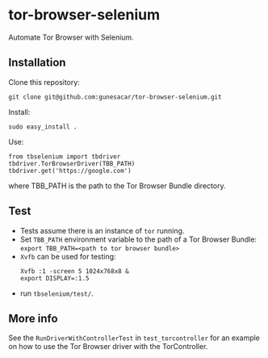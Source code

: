 # tor-browser-selenium
Automate Tor Browser with Selenium.


## Installation

Clone this repository:

`git clone git@github.com:gunesacar/tor-browser-selenium.git`

Install:

`sudo easy_install .`

Use:
```
from tbselenium import tbdriver
tbdriver.TorBrowserDriver(TBB_PATH)
tbdriver.get('https://google.com')
```

where TBB_PATH is the path to the Tor Browser Bundle directory.


## Test

- Tests assume there is an instance of  `tor` running.
- Set `TBB_PATH` environment variable to the path of a Tor Browser Bundle:
    `export TBB_PATH=<path to tor browser bundle>`
- `Xvfb` can be used for testing:
    ```
    Xvfb :1 -screen 5 1024x768x8 &
    export DISPLAY=:1.5
    ```
- run `tbselenium/test/`.



## More info

See the `RunDriverWithControllerTest` in `test_torcontroller` for an example on how to use the Tor Browser driver with
the TorController.
